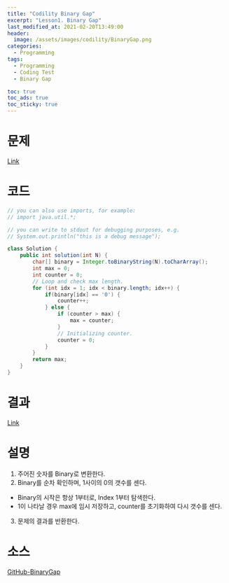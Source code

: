 ```yaml
---
title: "Codility Binary Gap"
excerpt: "Lesson1. Binary Gap"
last_modified_at: 2021-02-20T13:49:00
header:
  image: /assets/images/codility/BinaryGap.png
categories:
  - Programming
tags:
  - Programming
  - Coding Test
  - Binary Gap

toc: true
toc_ads: true
toc_sticky: true
---
```

# 문제
[Link](https://app.codility.com/programmers/lessons/1-iterations/binary_gap/)

# 코드
```java
// you can also use imports, for example:
// import java.util.*;

// you can write to stdout for debugging purposes, e.g.
// System.out.println("this is a debug message");

class Solution {
    public int solution(int N) {
        char[] binary = Integer.toBinaryString(N).toCharArray();
        int max = 0;
        int counter = 0;
        // Loop and check max length.
        for (int idx = 1; idx < binary.length; idx++) {
            if(binary[idx] == '0') {
                counter++;
            } else {
                if (counter > max) {
                    max = counter;
                }
                // Initializing counter.
                counter = 0;
            }
        }
        return max;
    }
}
```

# 결과
[Link](https://app.codility.com/demo/results/trainingE5EF2K-44N/)

# 설명
1. 주어진 숫자를 Binary로 변환한다.
2. Binary를 순차 확인하며, 1사이의 0의 갯수를 센다.
- Binary의 시작은 항상 1부터로, Index 1부터 탐색한다.
- 1이 나타날 경우 max에 임시 저장하고, counter를 초기화하여 다시 갯수를 센다.
3. 문제의 결과를 반환한다.

# 소스
[GitHub-BinaryGap](https://github.com/GracefulSoul/Sample/blob/master/src/main/java/gracefulsoul/codility/lesson01/BinaryGap.java)